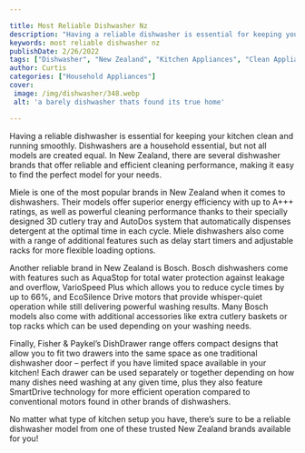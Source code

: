```yaml
---

title: Most Reliable Dishwasher Nz
description: "Having a reliable dishwasher is essential for keeping your kitchen clean and running smoothly. Dishwashers are a household essenti...see more detail"
keywords: most reliable dishwasher nz
publishDate: 2/26/2022
tags: ["Dishwasher", "New Zealand", "Kitchen Appliances", "Clean Appliance", "Appliance Guide", "Appliance Reviews"]
author: Curtis
categories: ["Household Appliances"]
cover: 
 image: /img/dishwasher/348.webp
 alt: 'a barely dishwasher thats found its true home'

---
```


Having a reliable dishwasher is essential for keeping your kitchen clean and running smoothly. Dishwashers are a household essential, but not all models are created equal. In New Zealand, there are several dishwasher brands that offer reliable and efficient cleaning performance, making it easy to find the perfect model for your needs. 

Miele is one of the most popular brands in New Zealand when it comes to dishwashers. Their models offer superior energy efficiency with up to A+++ ratings, as well as powerful cleaning performance thanks to their specially designed 3D cutlery tray and AutoDos system that automatically dispenses detergent at the optimal time in each cycle. Miele dishwashers also come with a range of additional features such as delay start timers and adjustable racks for more flexible loading options. 

Another reliable brand in New Zealand is Bosch. Bosch dishwashers come with features such as AquaStop for total water protection against leakage and overflow, VarioSpeed Plus which allows you to reduce cycle times by up to 66%, and EcoSilence Drive motors that provide whisper-quiet operation while still delivering powerful washing results. Many Bosch models also come with additional accessories like extra cutlery baskets or top racks which can be used depending on your washing needs. 

Finally, Fisher & Paykel’s DishDrawer range offers compact designs that allow you to fit two drawers into the same space as one traditional dishwasher door – perfect if you have limited space available in your kitchen! Each drawer can be used separately or together depending on how many dishes need washing at any given time, plus they also feature SmartDrive technology for more efficient operation compared to conventional motors found in other brands of dishwashers. 

No matter what type of kitchen setup you have, there’s sure to be a reliable dishwasher model from one of these trusted New Zealand brands available for you!
